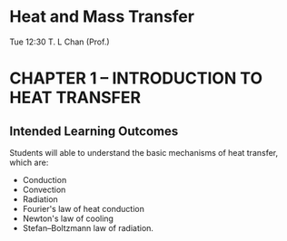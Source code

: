 

# Heat and Mass Transfer
Tue	12:30
T. L Chan (Prof.)

# CHAPTER 1 – INTRODUCTION TO HEAT TRANSFER

## Intended Learning Outcomes

Students will able to understand the basic mechanisms of heat transfer, which are:
- Conduction
- Convection
- Radiation 
- Fourier's law of heat conduction
- Newton's law of cooling
- Stefan–Boltzmann law of radiation.